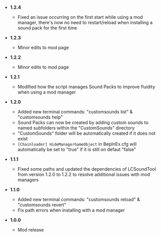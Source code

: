-   **1.2.4**

    -   Fixed an issue occurring on the first start while using a mod manager, there's now no need to restart/reload when installing a sound pack for the first time

-   **1.2.3**

    -   Minor edits to mod page

-   **1.2.2**

    -   Minor edits to mod page

-   **1.2.1**

    -   Modified how the script manages Sound Packs to improve fluidity when using a mod manager

-   **1.2.0**

    -   Added new terminal commands: "customsounds list" & "customsounds help"
    -   Sound Packs can now be created by adding custom sounds to named subfolders within the "CustomSounds" directory
    -   "CustomSounds" folder will be automatically created if it does not exist
    -   `[Chainloader] HideManagerGameObject` in BepInEx.cfg will automatically be set to "true" if it is still on defaut "false"

-   **1.1.1**

    -   Fixed some paths and updated the dependencies of LCSoundTool from version 1.2.0 to 1.2.2 to resolve additional issues with mod managers

-   **1.1.0**

	-   Added new terminal commands: "customsounds reload" & "customsounds revert"
	-   Fix path errors when installing with a mod manager

-   **1.0.0**

    -   Mod release